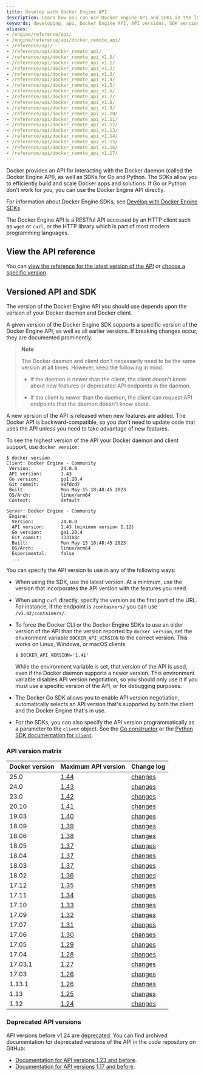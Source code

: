 ```yaml
---
title: Develop with Docker Engine API
description: Learn how you can use Docker Engine API and SDKs in the language of your choice.
keywords: developing, api, Docker Engine API, API versions, SDK versions
aliases:
- /engine/reference/api/
- /engine/reference/api/docker_remote_api/
- /reference/api/
- /reference/api/docker_remote_api/
- /reference/api/docker_remote_api_v1.0/
- /reference/api/docker_remote_api_v1.1/
- /reference/api/docker_remote_api_v1.2/
- /reference/api/docker_remote_api_v1.3/
- /reference/api/docker_remote_api_v1.4/
- /reference/api/docker_remote_api_v1.5/
- /reference/api/docker_remote_api_v1.6/
- /reference/api/docker_remote_api_v1.7/
- /reference/api/docker_remote_api_v1.8/
- /reference/api/docker_remote_api_v1.9/
- /reference/api/docker_remote_api_v1.10/
- /reference/api/docker_remote_api_v1.11/
- /reference/api/docker_remote_api_v1.12/
- /reference/api/docker_remote_api_v1.13/
- /reference/api/docker_remote_api_v1.14/
- /reference/api/docker_remote_api_v1.15/
- /reference/api/docker_remote_api_v1.16/
- /reference/api/docker_remote_api_v1.17/
---
```


Docker provides an API for interacting with the Docker daemon (called the Docker
Engine API), as well as SDKs for Go and Python. The SDKs allow you to efficiently build and
scale Docker apps and solutions. If Go or Python don't work
for you, you can use the Docker Engine API directly.

For information about Docker Engine SDKs, see [Develop with Docker Engine SDKs](sdk/index.md).

The Docker Engine API is a RESTful API accessed by an HTTP client such as `wget` or
`curl`, or the HTTP library which is part of most modern programming languages.

## View the API reference

You can
[view the reference for the latest version of the API](latest/index.html)
or [choose a specific version](/engine/api/version-history/).

## Versioned API and SDK

The version of the Docker Engine API you should use depends upon the version of
your Docker daemon and Docker client.

A given version of the Docker Engine SDK supports a specific version of the
Docker Engine API, as well as all earlier versions. If breaking changes occur,
they are documented prominently.

> **Note**
>
> The Docker daemon and client don't necessarily need to be the same version
> at all times. However, keep the following in mind.
>
> - If the daemon is newer than the client, the client doesn't know about new
>   features or deprecated API endpoints in the daemon.
>
> - If the client is newer than the daemon, the client can request API
>   endpoints that the daemon doesn't know about.

A new version of the API is released when new features are added. The Docker API
is backward-compatible, so you don't need to update code that uses the API
unless you need to take advantage of new features.

To see the highest version of the API your Docker daemon and client support, use
`docker version`:

```console
$ docker version
Client: Docker Engine - Community
 Version:           24.0.0
 API version:       1.43
 Go version:        go1.20.4
 Git commit:        98fdcd7
 Built:             Mon May 15 18:48:45 2023
 OS/Arch:           linux/arm64
 Context:           default

Server: Docker Engine - Community
 Engine:
  Version:          24.0.0
  API version:      1.43 (minimum version 1.12)
  Go version:       go1.20.4
  Git commit:       1331b8c
  Built:            Mon May 15 18:48:45 2023
  OS/Arch:          linux/arm64
  Experimental:     false
  ...
```

You can specify the API version to use in any of the following ways:

- When using the SDK, use the latest version. At a minimum, use the version
  that incorporates the API version with the features you need.
- When using `curl` directly, specify the version as the first part of the URL.
  For instance, if the endpoint is `/containers/` you can use
  `/v1.42/containers/`.
- To force the Docker CLI or the Docker Engine SDKs to use an older version
  of the API than the version reported by `docker version`, set the
  environment variable `DOCKER_API_VERSION` to the correct version. This works
  on Linux, Windows, or macOS clients.

  ```console
  $ DOCKER_API_VERSION='1.41'
  ```

  While the environment variable is set, that version of the API is used, even
  if the Docker daemon supports a newer version. This environment variable
  disables API version negotiation, so you should only use it if you must
  use a specific version of the API, or for debugging purposes.

- The Docker Go SDK allows you to enable API version negotiation, automatically
  selects an API version that's supported by both the client and the Docker Engine
  that's in use.
- For the SDKs, you can also specify the API version programmatically as a
  parameter to the `client` object. See the
  [Go constructor](https://pkg.go.dev/github.com/docker/docker/client#NewClientWithOpts)
  or the
  [Python SDK documentation for `client`](https://docker-py.readthedocs.io/en/stable/client.html).

### API version matrix

| Docker version | Maximum API version        | Change log                                               |
|:---------------|:---------------------------|:---------------------------------------------------------|
| 25.0           | [1.44](/engine/api/v1.44/) | [changes](/engine/api/version-history/#v144-api-changes) |
| 24.0           | [1.43](/engine/api/v1.43/) | [changes](/engine/api/version-history/#v143-api-changes) |
| 23.0           | [1.42](/engine/api/v1.42/) | [changes](/engine/api/version-history/#v142-api-changes) |
| 20.10          | [1.41](/engine/api/v1.41/) | [changes](/engine/api/version-history/#v141-api-changes) |
| 19.03          | [1.40](/engine/api/v1.40/) | [changes](/engine/api/version-history/#v140-api-changes) |
| 18.09          | [1.39](/engine/api/v1.39/) | [changes](/engine/api/version-history/#v139-api-changes) |
| 18.06          | [1.38](/engine/api/v1.38/) | [changes](/engine/api/version-history/#v138-api-changes) |
| 18.05          | [1.37](/engine/api/v1.37/) | [changes](/engine/api/version-history/#v137-api-changes) |
| 18.04          | [1.37](/engine/api/v1.37/) | [changes](/engine/api/version-history/#v137-api-changes) |
| 18.03          | [1.37](/engine/api/v1.37/) | [changes](/engine/api/version-history/#v137-api-changes) |
| 18.02          | [1.36](/engine/api/v1.36/) | [changes](/engine/api/version-history/#v136-api-changes) |
| 17.12          | [1.35](/engine/api/v1.35/) | [changes](/engine/api/version-history/#v135-api-changes) |
| 17.11          | [1.34](/engine/api/v1.34/) | [changes](/engine/api/version-history/#v134-api-changes) |
| 17.10          | [1.33](/engine/api/v1.33/) | [changes](/engine/api/version-history/#v133-api-changes) |
| 17.09          | [1.32](/engine/api/v1.32/) | [changes](/engine/api/version-history/#v132-api-changes) |
| 17.07          | [1.31](/engine/api/v1.31/) | [changes](/engine/api/version-history/#v131-api-changes) |
| 17.06          | [1.30](/engine/api/v1.30/) | [changes](/engine/api/version-history/#v130-api-changes) |
| 17.05          | [1.29](/engine/api/v1.29/) | [changes](/engine/api/version-history/#v129-api-changes) |
| 17.04          | [1.28](/engine/api/v1.28/) | [changes](/engine/api/version-history/#v128-api-changes) |
| 17.03.1        | [1.27](/engine/api/v1.27/) | [changes](/engine/api/version-history/#v127-api-changes) |
| 17.03          | [1.26](/engine/api/v1.27/) | [changes](/engine/api/version-history/#v126-api-changes) |
| 1.13.1         | [1.26](/engine/api/v1.26/) | [changes](/engine/api/version-history/#v126-api-changes) |
| 1.13           | [1.25](/engine/api/v1.26/) | [changes](/engine/api/version-history/#v125-api-changes) |
| 1.12           | [1.24](/engine/api/v1.24/) | [changes](/engine/api/version-history/#v124-api-changes) |

### Deprecated API versions

API versions before v1.24 are [deprecated](/engine/deprecated/#deprecate-legacy-api-versions).
You can find archived documentation for deprecated versions of the API in the
code repository on GitHub:

- [Documentation for API versions 1.23 and before](https://github.com/moby/moby/tree/v24.0.7/docs/api).
- [Documentation for API versions 1.17 and before](https://github.com/moby/moby/tree/v1.9.1/docs/reference/api).
